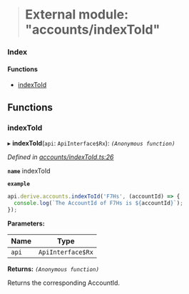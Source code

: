 > # External module: "accounts/indexToId"

### Index

#### Functions

* [indexToId](_accounts_indextoid_.md#indextoid)

## Functions

###  indexToId

▸ **indexToId**(`api`: `ApiInterface$Rx`): *`(Anonymous function)`*

*Defined in [accounts/indexToId.ts:26](https://github.com/polkadot-js/api/blob/2f157cf/packages/api-derive/src/accounts/indexToId.ts#L26)*

**`name`** indexToId

**`example`** 
<BR>

```javascript
api.derive.accounts.indexToId('F7Hs', (accountId) => {
  console.log(`The AccountId of F7Hs is ${accountId}`);
});
```

**Parameters:**

Name | Type |
------ | ------ |
`api` | `ApiInterface$Rx` |

**Returns:** *`(Anonymous function)`*

Returns the corresponding AccountId.